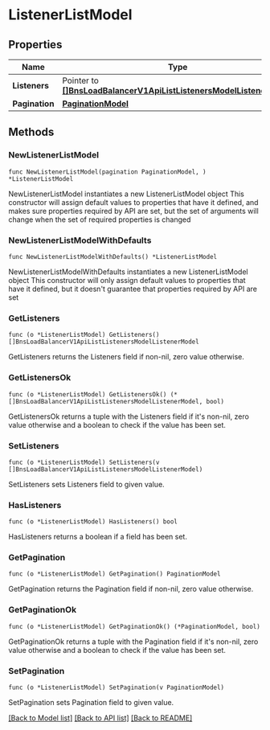 # ListenerListModel

## Properties

Name | Type | Description | Notes
------------ | ------------- | ------------- | -------------
**Listeners** | Pointer to [**[]BnsLoadBalancerV1ApiListListenersModelListenerModel**](BnsLoadBalancerV1ApiListListenersModelListenerModel.md) |  | [optional] 
**Pagination** | [**PaginationModel**](PaginationModel.md) |  | 

## Methods

### NewListenerListModel

`func NewListenerListModel(pagination PaginationModel, ) *ListenerListModel`

NewListenerListModel instantiates a new ListenerListModel object
This constructor will assign default values to properties that have it defined,
and makes sure properties required by API are set, but the set of arguments
will change when the set of required properties is changed

### NewListenerListModelWithDefaults

`func NewListenerListModelWithDefaults() *ListenerListModel`

NewListenerListModelWithDefaults instantiates a new ListenerListModel object
This constructor will only assign default values to properties that have it defined,
but it doesn't guarantee that properties required by API are set

### GetListeners

`func (o *ListenerListModel) GetListeners() []BnsLoadBalancerV1ApiListListenersModelListenerModel`

GetListeners returns the Listeners field if non-nil, zero value otherwise.

### GetListenersOk

`func (o *ListenerListModel) GetListenersOk() (*[]BnsLoadBalancerV1ApiListListenersModelListenerModel, bool)`

GetListenersOk returns a tuple with the Listeners field if it's non-nil, zero value otherwise
and a boolean to check if the value has been set.

### SetListeners

`func (o *ListenerListModel) SetListeners(v []BnsLoadBalancerV1ApiListListenersModelListenerModel)`

SetListeners sets Listeners field to given value.

### HasListeners

`func (o *ListenerListModel) HasListeners() bool`

HasListeners returns a boolean if a field has been set.

### GetPagination

`func (o *ListenerListModel) GetPagination() PaginationModel`

GetPagination returns the Pagination field if non-nil, zero value otherwise.

### GetPaginationOk

`func (o *ListenerListModel) GetPaginationOk() (*PaginationModel, bool)`

GetPaginationOk returns a tuple with the Pagination field if it's non-nil, zero value otherwise
and a boolean to check if the value has been set.

### SetPagination

`func (o *ListenerListModel) SetPagination(v PaginationModel)`

SetPagination sets Pagination field to given value.



[[Back to Model list]](../README.md#documentation-for-models) [[Back to API list]](../README.md#documentation-for-api-endpoints) [[Back to README]](../README.md)


